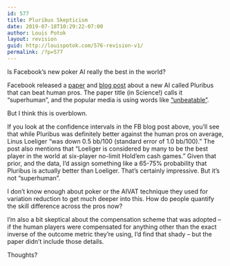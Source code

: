 ```yaml
---
id: 577
title: Pluribus Skepticism
date: 2019-07-18T10:29:22-07:00
author: Louis Potok
layout: revision
guid: http://louispotok.com/576-revision-v1/
permalink: /?p=577
---
```

Is Facebook’s new poker AI really the best in the world?

Facebook released a <a href="https://science.sciencemag.org/content/early/2019/07/10/science.aay2400" rel="nofollow">paper</a> and <a href="https://ai.facebook.com/blog/pluribus-first-ai-to-beat-pros-in-6-player-poker/" rel="nofollow">blog post</a> about a new AI called Pluribus that can beat human pros. The paper title (in Science!) calls it “superhuman”, and the popular media is using words like <a href="https://www.polygon.com/2019/7/14/20693903/unbeatable-poker-bot-ai-pluribus-facebook-carnegie-mellon-journal-science" rel="nofollow">“unbeatable”</a>.

But I think this is overblown.

If you look at the confidence intervals in the FB blog post above, you’ll see that while Pluribus was definitely better against the human pros on average, Linus Loeliger “was down 0.5 bb/100 (standard error of 1.0 bb/100).” The post also mentions that “Loeliger is considered by many to be the best player in the world at six-player no-limit Hold’em cash games.” Given that prior, and the data, I’d assign something like a 65-75% probability that Pluribus is actually better than Loeliger. That’s certainly impressive. But it’s not “superhuman”.

I don’t know enough about poker or the AIVAT technique they used for variation reduction to get much deeper into this. How do people quantify the skill difference across the pros now?

I’m also a bit skeptical about the compensation scheme that was adopted – if the human players were compensated for anything other than the exact inverse of the outcome metric they’re using, I’d find that shady – but the paper didn’t include those details.

Thoughts?
